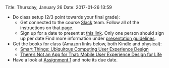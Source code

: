 Title: Thursday, January 26
Date: 2017-01-26 13:59

- Do class setup (2/3 point towards your final grade):
	- Get connected to the course [Slack](using_slack.html) team. Follow
		all of the instructions on that page.
	- Sign up for a date to present at [this link](https://docs.google.com/spreadsheets/d/1CgOAeMTOihgk5n61c7YQ7IzgzY7KESyNqrZjVNIz4SI/edit?usp=sharing).
		Only one person should sign up per date Find more information
		under [presentation guidelines](presentation_guidelines.html).
- Get the books for class (Amazon links below, both Kindle and physical):
	-	[Smart Things: Ubiquitous Computing User Experience Design](http://amzn.com/0123748992)
	-	[There’s Not an App for That: Mobile User Experience Design for Life](http://amzn.com/0124166911)
- Have a look at [Assignment 1](assignment1.html) and note its due date.
